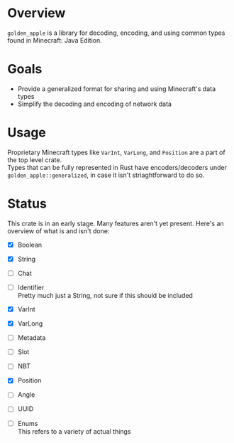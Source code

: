 # Overview
`golden_apple` is a library for decoding, encoding, and using common types found in Minecraft: Java Edition.

# Goals
- Provide a generalized format for sharing and using Minecraft's data types
- Simplify the decoding and encoding of network data

# Usage
Proprietary Minecraft types like `VarInt`, `VarLong`, and `Position` are a part of the top level crate.  
Types that can be fully represented in Rust have encoders/decoders under `golden_apple::generalized`, in case it isn't striaghtforward to do so.

# Status
This crate is in an early stage. Many features aren't yet present. Here's an overview of what is and isn't done:

- [X] Boolean
- [X] String  
- [ ] Chat
- [ ] Identifier  
  Pretty much just a String, not sure if this should be included
- [X] VarInt
- [X] VarLong
- [ ] Metadata
- [ ] Slot
- [ ] NBT
- [X] Position
- [ ] Angle
- [ ] UUID
- [ ] Enums  
  This refers to a variety of actual things
  
